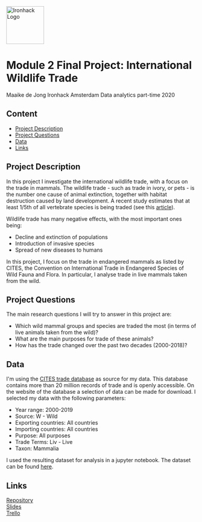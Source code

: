 <img src="https://bit.ly/2VnXWr2" alt="Ironhack Logo" width="100"/>

# Module 2 Final Project: International Wildlife Trade

Maaike de Jong
Ironhack Amsterdam
Data analytics part-time 2020

## Content
- [Project Description](#project-description)
- [Project Questions](#project-questions)
- [Data](#data)
- [Links](#links)

<a name="project-description"></a>

## Project Description
In this project I investigate the international wildlife trade, with a focus on the trade in mammals. The wildlife trade - such as trade in ivory, or pets - is the number one cause of animal extinction, together with habitat destruction caused by land development. A recent study estimates that at least 1/5th of all vertebrate species is being traded (see this [article](https://www.bbc.com/news/science-environment-49904668)). 

Wildlife trade has many negative effects, with the most important ones being:
* Decline and extinction of populations
* Introduction of invasive species
* Spread of new diseases to humans 

In this project, I focus on the trade in endangered mammals as listed by CITES, the Convention on International Trade in Endangered Species of Wild Fauna and Flora. In particular, I analyse trade in live mammals taken from the wild. 

<a name="project-questions"></a>

## Project Questions
The main research questions I will try to answer in this project are:
* Which wild mammal groups and species are traded the most (in terms of live animals taken from the wild)?
* What are the main purposes for trade of these animals?
* How has the trade changed over the past two decades (2000-2018)? 

<a name="requirements"></a>

## Data  
I'm using the [CITES trade database](https://trade.cites.org/) as source for my data. This database contains more than 20 million records of trade and is openly accessible. On the website of the database a selection of data can be made for download. I selected my data with the following parameters: 
* Year range: 2000-2019
* Source: W - Wild
* Exporting countries: All countries
* Importing countries: All countries
* Purpose: All purposes
* Trade Terms: Liv - Live
* Taxon: Mammalia

I used the resulting dataset for analysis in a jupyter notebook. The dataset can be found [here](https://drive.google.com/drive/folders/1wujpJSR6rC7AMeIm_jfcjtQV3lwDohu9).  

## Links
[Repository](https://github.com/paoloironhack/dataptams2020/tree/maaike/projects/Project4_Module2_Final_Project)  
[Slides](https://drive.google.com/drive/folders/1wujpJSR6rC7AMeIm_jfcjtQV3lwDohu9)  
[Trello](https://trello.com/b/qdD9iGnD/project-4)  
